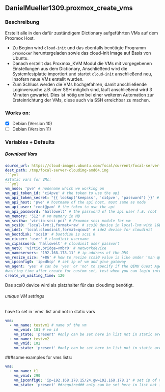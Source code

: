 ## DanielMueller1309.proxmox_create_vms
### Beschreibung
Erstellt alle in den dafür zuständigem Dictionary aufgeführten VMs auf dem Proxmox Host.
- Zu Beginn wird ``cloud-init`` und das ebenfalls benötigte Programm ``proxmoxer`` heruntergeladen sowie das cloud-init Image auf Basis von Ubuntu.
- Danach erstellt das Proxmox_KVM Modul die VMs mit vorgegebenen Einstellungen aus dem Dictionary, Anschließend wird die Systemfestplatte importiert und startet ``cloud-init`` anschließend neu, insofern neue VMs erstellt wurden.
- Zum Schluss werden die VMs hochgefahren, damit anschließende Loginversuche z.B. über SSH möglich sind, läuft anschließend wird 3 Minuten gewartet. Dies ist nötig um bei einer weiteren Automation zur Ersteinrichtung der VMs, diese auch via SSH erreichbar zu machen.

### Works on:
- [x] Debian (Version 10)
- [ ] Debian (Version 11)

### Variables + Defaults
##### Download Vars
```yml
source_url: https://cloud-images.ubuntu.com/focal/current/focal-server-cloudimg-amd64.img
dest_path: /tmp/focal-server-cloudimg-amd64.img
```yml
#Static vars for VMs:
```yml
vm_node: 'pve' # nodename which we working on
vm_api_token_id: 'ci4pve' # the token to use the api
vm_api_token_secret: "{{ lookup('keepass', 'ci4pve', 'password') }}" # secret to token id
vm_api_host: 'pve' # hostname of the api host, most same as node
vm_api_user: 'root@pam' # the token to use the api
vm_api_password: 'hallowelt' # the password of the api user f.E. root
vm_memory: '512' # vm memory in MB
vm_scsihw: 'virtio-scsi-pci' # Proxmox scsi module for vm
vm_scsi0: 'local-lvm:1,format=raw' # scsi0 device in local-lvm with 1GB and format raw
vm_ide2: 'local:cloudinit,format=qcow2' # ide2 device for cloudinit
vm_bootdisk: 'scsi0' # bootdisk is scsi 0
vm_ciuser: 'user' # cloudinit username
vm_cipassword: 'hallowelt' # cloudinit user passwort
vm_net0: 'virtio,bridge=vmbr0' # networkdevice
vm_nameservers: '192.168.178.11' # ip address of the DNS
vm_resize_size: '+8G' # how to resize scsi0 value is like under 'man qm resize' shown
vm_ipconfig0: 'ip=dhcp' # set ip of vm and give gateway
vm_agent: 'yes' # can be 'yes' or 'no' to specify if the QEMU Guest Agent should be enabled/disabled.
#waiting time after create for custom set, test when you can login into webshell or ssh then stop the time, this is the waiting time you have to set
create_vm_waiting_time: 120
```
Das scsi0 device wird als platzhalter für das cloudimg benötigt.
###### unique VM settings
have to set in ´vms´ list and not in static vars

```yml
vms:
  - vm_name: testvm1 # name of the vm
    vm_vmid: 101 # vm id
    vm_state: 'present' #only can be set here in list not in static area
  - vm_name: testvm2
    vm_vmid: 102
    vm_state: 'present' #only can be set here in list not in static area
```
###some examples for vms lists:
```yml
vms:
  - vm_name: t1
    vm_vmid: 290
    vm_ipconfig0: 'ip=192.168.178.15/24,gw=192.168.178.1' # set ip of vm and give gateway
    vm_state: 'present' ##required## only can be set here in list not in static area
```
